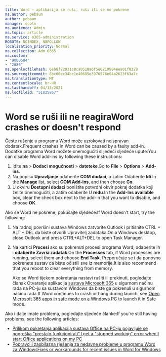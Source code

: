 ```yaml
---
title: Word – aplikacija se ruši, ruši ili se ne pokrene
ms.author: pebaum
author: pebaum
manager: scotv
ms.audience: Admin
ms.topic: article
ms.service: o365-administration
ROBOTS: NOINDEX, NOFOLLOW
localization_priority: Normal
ms.collection: Adm_O365
ms.custom:
- "9000584"
- "2686"
ms.openlocfilehash: 6eb8f22931c8ca0518a6f5e6219904eea01f0328
ms.sourcegitcommit: 8bc60ec34bc1e40685e3976576e04a2623f63a7c
ms.translationtype: MT
ms.contentlocale: hr-HR
ms.lasthandoff: 04/15/2021
ms.locfileid: "51825867"
---
```

# <a name="word-crashes-or-doesnt-respond"></a><span data-ttu-id="21bac-102">Word se ruši ili ne reagira</span><span class="sxs-lookup"><span data-stu-id="21bac-102">Word crashes or doesn't respond</span></span>

<span data-ttu-id="21bac-103">Česte rušenje u programu Word može uzrokovati neispravan dodatak.</span><span class="sxs-lookup"><span data-stu-id="21bac-103">Frequent crashes in Word can be caused by a faulty add-in.</span></span> <span data-ttu-id="21bac-104">Dodatke programa Word možete onemogućiti slijedeći sljedeće upute:</span><span class="sxs-lookup"><span data-stu-id="21bac-104">You can disable Word add-ins by following these instructions:</span></span>

1. <span data-ttu-id="21bac-105">Idite **na**  >  **Dodaci mogućnosti**  >  **datoteke**.</span><span class="sxs-lookup"><span data-stu-id="21bac-105">Go to **File** > **Options** > **Add-ins**.</span></span>
2. <span data-ttu-id="21bac-106">Na popisu **Upravljanje** odaberite **COM dodaci**, a zatim Odaberite **Idi**.</span><span class="sxs-lookup"><span data-stu-id="21bac-106">In the **Manage** list, select **COM Add-ins**, and then choose **Go**.</span></span>
3. <span data-ttu-id="21bac-107">U okviru **Dostupni dodaci** poništite potvrdni okvir pokraj dodatka koji želite onemogućiti, a zatim odaberite U **redu**.</span><span class="sxs-lookup"><span data-stu-id="21bac-107">In the **Add-Ins available** box, clear the check box next to the add-in that you want to disable, and choose **OK**.</span></span>

<span data-ttu-id="21bac-108">Ako se Word ne pokrene, pokušajte sljedeće:</span><span class="sxs-lookup"><span data-stu-id="21bac-108">If Word doesn't start, try the following:</span></span>

1.   <span data-ttu-id="21bac-109">Na radnoj površini sustava Windows zatvorite Outlook i pritisnite CTRL + ALT + DEL da biste otvorili Upravitelj zadataka.</span><span class="sxs-lookup"><span data-stu-id="21bac-109">On a Windows desktop, close Outlook and press CTRL+ALT+DEL to open Task Manager.</span></span> 
2. <span data-ttu-id="21bac-110">Na kartici **Procesi** ako su pokrenuti procesi programa Word, odaberite ih i **odaberite Završi zadatak**.</span><span class="sxs-lookup"><span data-stu-id="21bac-110">On the **Processes** tab, if Word processes are running, select them and choose **End Task**.</span></span> <span data-ttu-id="21bac-111">Preporučuje se i da ponovno pokrenete sustav da biste očistili sve iz memorije.</span><span class="sxs-lookup"><span data-stu-id="21bac-111">It is also recommend that you reboot to clear everything from memory.</span></span>

    <span data-ttu-id="21bac-112">Ako se Word tijekom pokretanja nastavi rušiti ili prekinuti, pogledajte članak Otvaranje aplikacija [sustava Microsoft 365](https://support.office.com/article/Open-Office-apps-in-safe-mode-on-a-Windows-PC-dedf944a-5f4b-4afb-a453-528af4f7ac72) u sigurnom načinu rada na PC-ju sa sustavom Windows da biste ga pokrenuli u sigurnom načinu rada.</span><span class="sxs-lookup"><span data-stu-id="21bac-112">If Word continues to crash or hang during launch, see [Open Microsoft 365 apps in safe mode on a Windows PC](https://support.office.com/article/Open-Office-apps-in-safe-mode-on-a-Windows-PC-dedf944a-5f4b-4afb-a453-528af4f7ac72) to launch it in Safe mode.</span></span>

<span data-ttu-id="21bac-113">Ako i dalje imate problema, pogledajte sljedeće članke:</span><span class="sxs-lookup"><span data-stu-id="21bac-113">If you're still having problems, see the following articles:</span></span> 
- [<span data-ttu-id="21bac-114">Prilikom pokretanja aplikacija sustava Office na PC-ju pojavljuje se pogreška "prestalo funkcionirati".</span><span class="sxs-lookup"><span data-stu-id="21bac-114">I get a "stopped working" error when I start Office applications on my PC</span></span>](https://support.office.com/article/52bd7985-4e99-4a35-84c8-2d9b8301a2fa)
- [<span data-ttu-id="21bac-115">Popravci i zaobilazna rješenja za nedavne probleme u programu Word za Windows</span><span class="sxs-lookup"><span data-stu-id="21bac-115">Fixes or workarounds for recent issues in Word for Windows</span></span>](https://support.office.com/article/bf6bf17c-2807-4871-83ce-e337ae8f0b86)